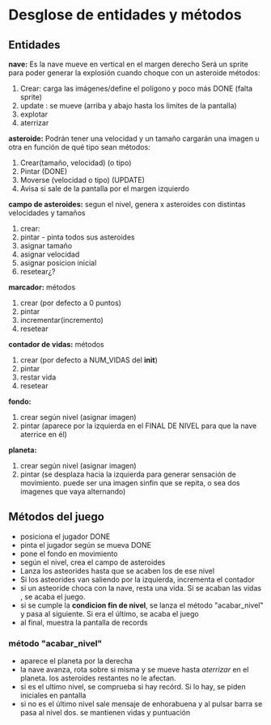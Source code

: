 # Desglose de entidades y métodos

## Entidades

**nave:**
Es la nave mueve en vertical en el margen derecho
Será un sprite para poder generar la explosión cuando choque con un asteroide
métodos:
1. Crear: carga las imágenes/define el polígono y poco más DONE (falta sprite)
2. update : se mueve (arriba y abajo hasta los limites de la pantalla)
3. explotar
4. aterrizar 

**asteroide:**
Podrán tener una velocidad y un tamaño
cargarán una imagen u otra en función de qué tipo sean
métodos:
1. Crear(tamaño, velocidad) (o tipo)
2. Pintar (DONE)
3. Moverse (velocidad o tipo) (UPDATE)
4. Avisa si sale de la pantalla por el margen izquierdo

**campo de asteroides:**
segun el nivel, genera x asteroides con distintas velocidades y tamaños
1. crear: 
2. pintar - pinta todos sus asteroides
3. asignar tamaño
4. asignar velocidad
5. asignar posicion inicial 
6. resetear¿?

**marcador:**
métodos
1. crear (por defecto a 0 puntos)
2. pintar
3. incrementar(incremento)
4. resetear

**contador de vidas:**
métodos
1. crear (por defecto a NUM_VIDAS del __init__)
2. pintar
3. restar vida
4. resetear

**fondo:**
1. crear según nivel (asignar imagen)
2. pintar (aparece por la izquierda en el FINAL DE NIVEL para que la nave aterrice en él)

**planeta:**
1. crear según nivel (asignar imagen)
2. pintar (se desplaza hacia la izquierda para generar sensación de movimiento. puede ser una imagen sinfin que se repita, o sea dos imagenes que vaya alternando)


## Métodos del juego
- posiciona el jugador DONE
- pinta el jugador según se mueva DONE
- pone el fondo en movimiento
- según el nivel, crea el campo de asteroides
- Lanza los asteorides hasta que se acaben los de ese nivel
- Si los asteorides van saliendo por la izquierda, incrementa el contador
- si un asteoride choca con la nave, resta una vida. Si se acaban las vidas , se acaba el juego. 
- si se cumple la **condicion fin de nivel**, se lanza el método "acabar_nivel" y pasa al siguiente. Si era el último, 
se acaba el juego 
- al final, muestra la pantalla de records

### método "acabar_nivel"
- aparece el planeta por la derecha
- la nave avanza, rota sobre si misma y se mueve hasta *aterrizar* en el planeta. los asteroides restantes no le afectan.
- si es el ultimo nivel, se comprueba si hay recórd. Si lo hay, se piden iniciales en pantalla 
- si no es el último nivel sale mensaje de enhorabuena y al pulsar barra se pasa al nivel dos. se mantienen vidas y puntuación

